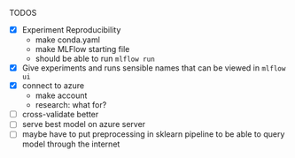 TODOS

- [x] Experiment Reproducibility
  - make conda.yaml
  - make MLFlow starting file
  - should be able to run `mlflow run`
- [x] Give experiments and runs sensible names
  that can be viewed in `mlflow ui`
- [x] connect to azure
  - make account 
  - research: what for?
- [ ] cross-validate better
- [ ] serve best model on azure server
- [ ] maybe have to put preprocessing in sklearn
  pipeline to be able to query model through the
  internet
